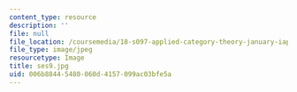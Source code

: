 ```yaml
---
content_type: resource
description: ''
file: null
file_location: /coursemedia/18-s097-applied-category-theory-january-iap-2019/006b88445480060d4157099ac03bfe5a_ses9.jpg
file_type: image/jpeg
resourcetype: Image
title: ses9.jpg
uid: 006b8844-5480-060d-4157-099ac03bfe5a
---
```

